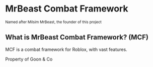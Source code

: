 # MrBeast Combat Framework
<sub>Named after Milsim MrBeast, the founder of this project</sub>

## What is MrBeast Combat Framework? (MCF)
MCF is a combat framework for Roblox, with vast features.

Property of Goon & Co

